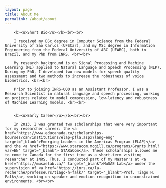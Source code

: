 ```yaml
---
layout: page
title: About Me
permalink: /about/about
---
```


<div class="post-content">
   <p align="justify">

        <b><u>Short Bio</u></b><br><br>

        I received my BSc degree in Computer Science from the Federal University of São Carlos (UFSCar), and my MSc degree in Information Engineering from the Federal University of ABC (UFABC), both in Brazil, and my PhD from INRS. <br><br>

        My research background is on Signal Processing and Machine Learning (ML) applied to Natural Language and Speech Processing (NLP). During my PhD, I developed two new models for speech quality assessment and two methods to increase the robustness of voice biometrics. <br><br>

        Prior to joining INRS-UQO as an Assistant Professor, I was a Research Scientist in natural language and speech processing, working on projects related to model compression, low-latency and robustness of Machine Learning models. <br><br>


        <b><u>Early Career</u></b><br><br>

        In 2013, I was granted two scholarships that were very important for my researcher career: the <a href="https://www.educanada.ca/scholarships-bourses/can/institutions/elap-pfla.aspx?lang=eng" target="_blank">Emerging Leaders in the Americas Program (ELAP)</a> and the <a href="https://www.staracom.mcgill.ca/programs/Grants.html?var=EN" target="_blank"> STARaCom</a>. These scholarships allowed me to come to Canada for the first time as a short-term visiting researcher at INRS. Thus, I conducted part of my Master's at <a href="https://musaelab.ca/" target="_blank">MuSAE Lab</a> under the supervision of <a href="https://inrs.ca/la-recherche/professeurs/tiago-h-falk/" target="_blank">Prof. Tiago H. Falk</a>, working on speaker and emotion recognition in unconstrained environments. <br><br>

   </p>
</div>        